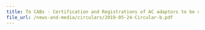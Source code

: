 ```yaml
---
title: To CABs - Certification and Registrations of AC adaptors to be used with/ bundled together with Personal Mobility Devices (PMDs) 
file_url: /news-and-media/circulars/2019-05-24-Circular-b.pdf
---
```

